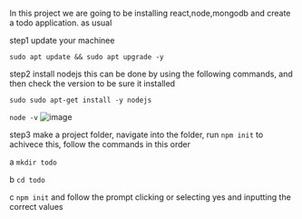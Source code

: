 In this project we are going to be installing react,node,mongodb and create a todo application. as usual

step1 update your machinee

`sudo apt update && sudo apt upgrade -y`

step2 install nodejs
this can be done by using the following commands, and then check the version to be sure it installed
<!--  -->
`sudo sudo apt-get install -y nodejs`

`node -v`
![image](https://user-images.githubusercontent.com/73601265/230696717-058ffeaa-b5d2-45fd-a5f2-da6d3732576f.png)

step3 make a project folder, navigate into the folder, run `npm init`
to achivece this, follow the commands in this order

a `mkdir todo`

b `cd todo`

c `npm init` and follow the prompt clicking or selecting yes and inputting the correct values
